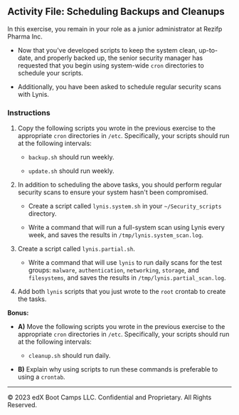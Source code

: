 
## Activity File: Scheduling Backups and Cleanups

In this exercise, you remain in your role as a junior administrator at Rezifp Pharma Inc. 

- Now that you've developed scripts to keep the system clean, up-to-date, and properly backed up, the senior security manager has requested that you begin using system-wide `cron` directories to schedule your scripts. 

- Additionally, you have been asked to schedule regular security scans with Lynis.

### Instructions

1.  Copy the following scripts you wrote in the previous exercise to the appropriate `cron` directories in `/etc`. Specifically, your scripts should run at the following intervals:

    - `backup.sh` should run weekly.

    - `update.sh` should run weekly.

2. In addition to scheduling the above tasks, you should perform regular security scans to ensure your system hasn't been compromised. 

    - Create a script called `lynis.system.sh` in your `~/Security_scripts` directory. 

    - Write a command that will run a full-system scan using Lynis every week, and saves the results in `/tmp/lynis.system_scan.log`.

3. Create a script called `lynis.partial.sh`. 

    - Write a command that will use `lynis` to run daily scans for the test groups: `malware`, `authentication`, `networking`, `storage`, and `filesystems`, and saves the results in `/tmp/lynis.partial_scan.log`.

4. Add both `lynis` scripts that you just wrote to the `root` crontab to create the tasks.

**Bonus:**
 
 - **A)**  Move the following scripts you wrote in the previous exercise to the appropriate `cron` directories in `/etc`. Specifically, your scripts should run at the following intervals:

    - `cleanup.sh` should run daily.

 - **B)** Explain why using scripts to run these commands is preferable to using a `crontab`.

---

© 2023 edX Boot Camps LLC. Confidential and Proprietary. All Rights Reserved.  
